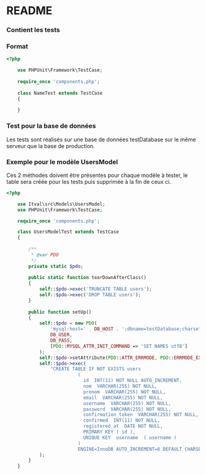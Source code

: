 # README #

### Contient les tests ###

### Format ###
```PHP
<?php

    use PHPUnit\Framework\TestCase;
    
    require_once 'components.php';
    
    class NameTest extends TestCase
    {
        
    }
```

### Test pour la base de données ###
Les tests sont réalisés sur une base de données testDatabase sur le même serveur que la base de production.

### Exemple pour le modèle UsersModel ###
Ces 2 méthodes doivent être présentes pour chaque modèle à tester, le table sera créée pour les tests puis supprimée à la fin de ceux ci.
```PHP
<?php

    use Itval\src\Models\UsersModel;
    use PHPUnit\Framework\TestCase;

    require_once 'components.php';

    class UsersModelTest extends TestCase
    {
        
        /**
         * @var PDO
         */
        private static $pdo;
        
        public static function tearDownAfterClass()
        {
            self::$pdo->exec('TRUNCATE TABLE users');
            self::$pdo->exec('DROP TABLE users');
        }
    
        public function setUp()
        {
            self::$pdo = new PDO(
                'mysql:host=' . DB_HOST . ';dbname=testDatabase;charset=utf8',
                DB_USER,
                DB_PASS,
                [PDO::MYSQL_ATTR_INIT_COMMAND => 'SET NAMES utf8']
            );
            self::$pdo->setAttribute(PDO::ATTR_ERRMODE, PDO::ERRMODE_EXCEPTION);
            self::$pdo->exec(
                "CREATE TABLE IF NOT EXISTS users 
                          (
                            id  INT(11) NOT NULL AUTO_INCREMENT,
                            nom  VARCHAR(255) NOT NULL,
                            prenom  VARCHAR(255) NOT NULL,
                            email  VARCHAR(255) NOT NULL,
                            username  VARCHAR(255) NOT NULL,
                            password  VARCHAR(255) NOT NULL,
                            confirmation_token  VARCHAR(255) NOT NULL,
                            confirmed  INT(11) NOT NULL,
                            registered_at  DATE NOT NULL,
                            PRIMARY KEY ( id ),
                            UNIQUE KEY  username  ( username )
                          )  
                          ENGINE=InnoDB AUTO_INCREMENT=6 DEFAULT CHARSET=utf8;"
            );
        }
    }
```